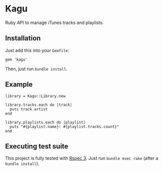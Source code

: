 # Kagu

Ruby API to manage iTunes tracks and playlists.

## Installation

Just add this into your `Gemfile`:

    gem 'kagu'

Then, just run `bundle install`.

## Example

    library = Kagu::Library.new

    library.tracks.each do |track|
      puts track.artist
    end

    library.playlists.each do |playlist|
      puts "#{playlist.name}: #{playlist.tracks.count}"
    end

## Executing test suite

This project is fully tested with [Rspec 3](http://github.com/rspec/rspec).
Just run `bundle exec rake` (after a `bundle install`).
